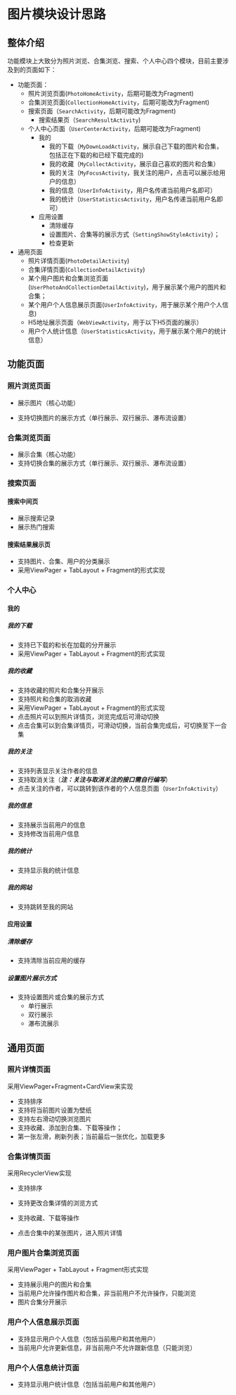 # 图片模块设计思路

## 整体介绍

功能模块上大致分为照片浏览、合集浏览、搜索、个人中心四个模块，目前主要涉及到的页面如下：

- 功能页面：
  - 照片浏览页面(`PhotoHomeActivity`，后期可能改为Fragment)
  - 合集浏览页面(`CollectionHomeActivity`，后期可能改为Fragment)
  - 搜索页面（`SearchActivity`，后期可能改为Fragment)
    - 搜索结果页（`SearchResultActivity`)
  - 个人中心页面（`UserCenterActivity`，后期可能改为Fragment)
    - 我的
      - 我的下载（`MyDownLoadActivity`，展示自己下载的图片和合集，包括正在下载的和已经下载完成的)
      - 我的收藏（`MyCollectActivity`，展示自己喜欢的图片和合集）
      - 我的关注（`MyFocusActivity`，我关注的用户，点击可以展示给用户的信息）
      - 我的信息（`UserInfoActivity`，用户名传递当前用户名即可）
      - 我的统计（`UserStatisticsActivity`，用户名传递当前用户名即可）
    - 应用设置
      - 清除缓存
      - 设置图片、合集等的展示方式（`SettingShowStyleActivity`）；
      - 检查更新
- 通用页面
  - 照片详情页面(`PhotoDetailActivity`)
  - 合集详情页面(`CollectionDetailActivity`)
  - 某个用户图片和合集浏览页面(`UserPhotoAndCollectionDetailActivity`)，用于展示某个用户的图片和合集；
  - 某个用户个人信息展示页面(`UserInfoActivity`，用于展示某个用户个人信息)
  - H5地址展示页面（`WebViewActivity`，用于以下H5页面的展示）
  - 用户个人统计信息（`UserStatisticsActivity`，用于展示某个用户的统计信息）

## 功能页面

### 照片浏览页面

- 展示图片（核心功能）

- 支持切换图片的展示方式（单行展示、双行展示、瀑布流设置）

### 合集浏览页面
- 展示合集（核心功能）
- 支持切换合集的展示方式（单行展示、双行展示、瀑布流设置）
### 搜索页面

#### 搜索中间页

- 展示搜索记录
- 展示热门搜索

#### 搜索结果展示页

- 支持图片、合集、用户的分类展示
- 采用ViewPager + TabLayout + Fragment的形式实现

### 个人中心

#### 我的

##### 我的下载

- 支持已下载的和长在加载的分开展示
- 采用ViewPager + TabLayout + Fragment的形式实现

##### 我的收藏

- 支持收藏的照片和合集分开展示
- 支持照片和合集的取消收藏
- 采用ViewPager + TabLayout + Fragment的形式实现
- 点击照片可以到照片详情页，浏览完成后可滑动切换
- 点击合集可以到合集详情页，可滑动切换，当前合集完成后，可切换至下一合集

##### 我的关注

- 支持列表显示关注作者的信息
- 支持取消关注（***注：关注与取消关注的接口需自行编写***）
- 点击关注的作者，可以跳转到该作者的个人信息页面（`UserInfoActivity`）

##### 我的信息

- 支持展示当前用户的信息
- 支持修改当前用户信息

##### 我的统计

- 支持显示我的统计信息

##### 我的网站

- 支持跳转至我的网站

#### 应用设置

##### 清除缓存

- 支持清除当前应用的缓存

##### 设置图片展示方式

- 支持设置图片或合集的展示方式
  - 单行展示
  - 双行展示
  - 瀑布流展示

## 通用页面

### 照片详情页面

采用ViewPager+Fragment+CardView来实现

- 支持排序
- 支持将当前图片设置为壁纸
- 支持左右滑动切换浏览图片
- 支持收藏、添加到合集、下载等操作；
- 第一张左滑，刷新列表；当前最后一张优化，加载更多

### 合集详情页面

采用RecyclerView实现

- 支持排序

- 支持更改合集详情的浏览方式
- 支持收藏、下载等操作
- 点击合集中的某张图片，进入照片详情

### 用户图片合集浏览页面

采用ViewPager + TabLayout + Fragment形式实现

- 支持展示用户的图片和合集
- 当前用户允许操作图片和合集，非当前用户不允许操作，只能浏览
- 图片合集分开展示

### 用户个人信息展示页面

- 支持显示用户个人信息（包括当前用户和其他用户）
- 当前用户允许更新信息，非当前用户不允许跟新信息（只能浏览）

### 用户个人信息统计页面

- 支持显示用户统计信息（包括当前用户和其他用户）